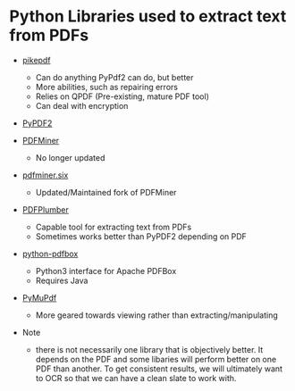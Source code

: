 # Python Libraries used to extract text from PDFs
* [pikepdf](https://pypi.org/project/pikepdf/)
    - Can do anything PyPdf2 can do, but better
    - More abilities, such as repairing errors
    - Relies on QPDF (Pre-existing, mature PDF tool)
    - Can deal with encryption
* [PyPDF2](https://pypi.org/project/PyPDF2/)
* [PDFMiner](https://pypi.org/project/pdfminer/)
    - No longer updated
* [pdfminer.six](https://github.com/pdfminer/pdfminer.six)
    - Updated/Maintained fork of PDFMiner
* [PDFPlumber](https://pypi.org/project/pdfplumber/)
    - Capable tool for extracting text from PDFs
    - Sometimes works better than PyPDF2 depending on PDF
* [python-pdfbox](https://pypi.org/project/python-pdfbox/)
    - Python3 interface for Apache PDFBox
    - Requires Java
* [PyMuPdf](https://pypi.org/project/PyMuPDF/1.16.14/)
    - More geared towards viewing rather than extracting/manipulating

* Note
    - there is not necessarily one library that is objectively better. It depends on the PDF and some libaries will perform better on one PDF than another. To get consistent results, we will ultimately want to OCR so that we can have a clean slate to work with.